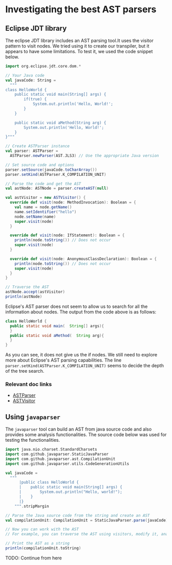 # Investigating the best AST parsers

## Eclipse JDT library 
The eclipse JDT library includes an AST parsing tool.It uses the visitor pattern to visit nodes.
We tried using it to create our transpiler, but it appears to have some limitations. To test it, we used the code snippet below.

```scala
import org.eclipse.jdt.core.dom.*

// Your Java code
val javaCode: String =
  """
class HelloWorld {
    public static void main(String[] args) {
        if(true) {
            System.out.println('Hello, World!';
        }
    }

    public static void aMethod(String arg) {
        System.out.println('Hello, World!';
    }
}"""

// Create ASTParser instance
val parser: ASTParser =
  ASTParser.newParser(AST.JLS3) // Use the appropriate Java version

// Set source code and options
parser.setSource(javaCode.toCharArray())
parser.setKind(ASTParser.K_COMPILATION_UNIT)

// Parse the code and get the AST
val astNode: ASTNode = parser.createAST(null)

val astVisitor = new ASTVisitor() {
  override def visit(node: MethodInvocation): Boolean = {
    val name = node.getName()
    name.setIdentifier("hello")
    node.setName(name)
    super.visit(node)
  }

  override def visit(node: IfStatement): Boolean = {
    println(node.toString()) // Does not occur
    super.visit(node)
  }

  override def visit(node: AnonymousClassDeclaration): Boolean = {
    println(node.toString()) // Does not occur
    super.visit(node)
  }
}

// Traverse the AST
astNode.accept(astVisitor)
println(astNode)
```

Eclipse's AST parser does not seem to allow us to search for all the information about nodes. 
The output from the code above is as follows:

```java
class HelloWorld {
  public static void main(  String[] args){
  }
  public static void aMethod(  String arg){
  }
}
```

As you can see, it does not give us the if nodes. We still need to explore more about Eclipse's AST parsing capabilities.
The line `parser.setKind(ASTParser.K_COMPILATION_UNIT)` seems to decide the depth of the tree search.

### Relevant doc links
* [ASTParser](https://www.ibm.com/docs/api/v1/content/SS8PJ7_9.5.0/org.eclipse.jdt.doc.isv/reference/api/org/eclipse/jdt/core/dom/ASTParser.html#newParser-int-)
* [ASTVisitor](https://www.ibm.com/docs/en/rational-soft-arch/9.5?topic=SS8PJ7_9.5.0/org.eclipse.jdt.doc.isv/reference/api/org/eclipse/jdt/core/dom/ASTVisitor.htm)

## Using `javaparser`
The `javaparser` tool can build an AST from java source code and also provides some analysis functionalities.
The source code below was used for testing the functionalities.

```scala
import java.nio.charset.StandardCharsets
import com.github.javaparser.StaticJavaParser
import com.github.javaparser.ast.CompilationUnit
import com.github.javaparser.utils.CodeGenerationUtils

val javaCode =
  """
      |public class HelloWorld {
      |    public static void main(String[] args) {
      |        System.out.println("Hello, world!");
      |    }
      |}
    """.stripMargin

// Parse the Java source code from the string and create an AST
val compilationUnit: CompilationUnit = StaticJavaParser.parse(javaCode)

// Now you can work with the AST
// For example, you can traverse the AST using visitors, modify it, analyze it, etc.

// Print the AST as a string
println(compilationUnit.toString)
```


TODO: Continue from here